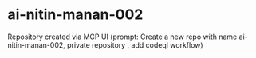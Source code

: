 # ai-nitin-manan-002
Repository created via MCP UI (prompt: Create a new repo with name ai-nitin-manan-002, private repository , add codeql workflow)
